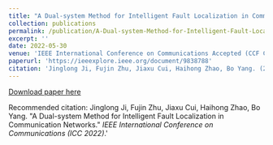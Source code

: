 ```yaml
---
title: "A Dual-system Method for Intelligent Fault Localization in Communication Networks"
collection: publications
permalink: /publication/A-Dual-system-Method-for-Intelligent-Fault-Localization-in-Communication-Networks
excerpt: ''
date: 2022-05-30
venue: 'IEEE International Conference on Communications Accepted (CCF C)'
paperurl: 'https://ieeexplore.ieee.org/document/9838788'
citation: 'Jinglong Ji, Fujin Zhu, Jiaxu Cui, Haihong Zhao, Bo Yang. (2022). &quot;A Dual-system Method for Intelligent Fault Localization in Communication Networks.&quot; <i>IEEE International Conference on Communications (ICC 2022)</i>.'
---
```


[Download paper here](https://ieeexplore.ieee.org/stamp/stamp.jsp?tp=&arnumber=9838788)

Recommended citation: Jinglong Ji, Fujin Zhu, Jiaxu Cui, Haihong Zhao, Bo Yang. "A Dual-system Method for Intelligent Fault Localization in Communication Networks." <i>IEEE International Conference on Communications (ICC 2022)</i>.'
